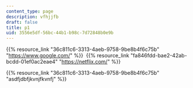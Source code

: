 ```yaml
---
content_type: page
description: vfhjjfb
draft: false
title: p1
uid: 3556e5df-56bc-44b1-b98c-7d72848b0e9b
---
```

{{% resource_link "36c811c6-3313-4aeb-9758-9be8b4f6c75b" "https://www.google.com/" %}}  {{% resource_link "fa846fdd-bae2-42ab-bcdd-01ef0ac2eae4" "https://netflix.com/" %}}

{{% resource_link "36c811c6-3313-4aeb-9758-9be8b4f6c75b" "asdfjdbfjkvnjfkvnfj" %}}